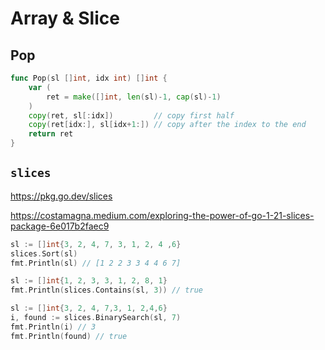 # Array & Slice

## Pop

```go
func Pop(sl []int, idx int) []int {
	var (
		ret = make([]int, len(sl)-1, cap(sl)-1)
	)
	copy(ret, sl[:idx])         // copy first half
	copy(ret[idx:], sl[idx+1:]) // copy after the index to the end
	return ret
}
```

## `slices`

https://pkg.go.dev/slices

https://costamagna.medium.com/exploring-the-power-of-go-1-21-slices-package-6e017b2faec9

```go
sl := []int{3, 2, 4, 7, 3, 1, 2, 4 ,6}
slices.Sort(sl)
fmt.Println(sl) // [1 2 2 3 3 4 4 6 7]
```

```go
sl := []int{1, 2, 3, 3, 1, 2, 8, 1}
fmt.Println(slices.Contains(sl, 3)) // true
```

```go
sl := []int{3, 2, 4, 7,3, 1, 2,4,6}
i, found := slices.BinarySearch(sl, 7)
fmt.Println(i) // 3
fmt.Println(found) // true
```
